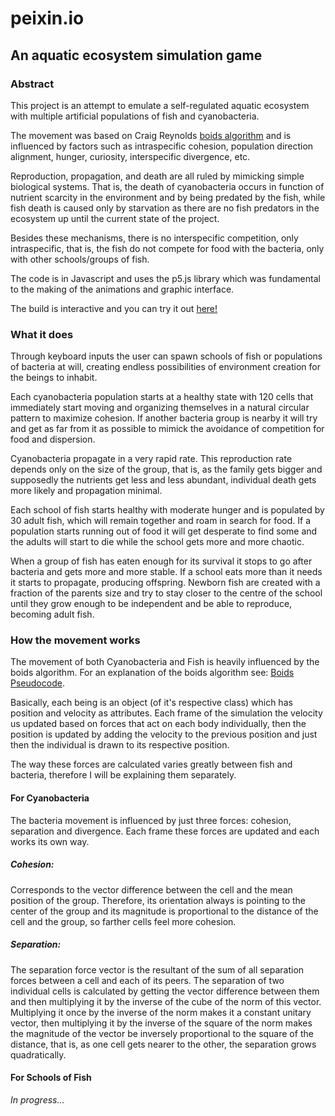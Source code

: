 # peixin.io
## An aquatic ecosystem simulation game
### Abstract
This project is an attempt to emulate a self-regulated aquatic ecosystem with multiple artificial populations of fish and cyanobacteria. 

The movement was based on Craig Reynolds [boids algorithm](https://www.red3d.com/cwr/papers/1999/gdc99steer.pdf) and is influenced by factors such as intraspecific cohesion, population direction alignment, hunger, curiosity, interspecific divergence, etc.

Reproduction, propagation, and death are all ruled by mimicking simple biological systems. That is, the death of cyanobacteria occurs in function of nutrient scarcity in the environment and by being predated by the fish, while fish death is caused only by starvation as there are no fish predators in the ecosystem up until the current state of the project.

Besides these mechanisms, there is no interspecific competition, only intraspecific, that is, the fish do not compete for food with the bacteria, only with other schools/groups of fish.

The code is in Javascript and uses the p5.js library which was fundamental to the making of the animations and graphic interface.

The build is interactive and you can try it out [here!](https://cin.ufpe.br/~hrc/)
### What it does
Through keyboard inputs the user can spawn schools of fish or populations of bacteria at will, creating endless possibilities of environment creation for the beings to inhabit.

Each cyanobacteria population starts at a healthy state with 120 cells that immediately start moving and organizing themselves in a natural circular pattern to maximize cohesion. If another bacteria group is nearby it will try and get as far from it as possible to mimick the avoidance of competition for food and dispersion.

Cyanobacteria propagate in a very rapid rate. This reproduction rate depends only on the size of the group, that is, as the family gets bigger and supposedly the nutrients get less and less abundant,  individual death gets more likely and propagation minimal.

Each school of fish starts healthy with moderate hunger and is populated by 30 adult fish, which will remain together and roam in search for food. If a population starts running out of food it will get desperate to find some and the adults will start to die while the school gets more and more chaotic.

When a group of fish has eaten enough for its survival it stops to go after bacteria and gets more and more stable. If a school eats more than it needs it starts to propagate, producing offspring. Newborn fish are created with a fraction of the parents size and try to stay closer to the centre of the school until they grow enough to be independent and be able to reproduce, becoming adult fish.
### How the movement works
The movement of both Cyanobacteria and Fish is heavily influenced by the boids algorithm. For an explanation of the boids algorithm see: [Boids Pseudocode]([http://www.kfish.org/boids/pseudocode.html](http://www.kfish.org/boids/pseudocode.html)).

Basically, each being is an object (of it's respective class) which has position and velocity as attributes. Each frame of the simulation the velocity us updated based on forces that act on each body individually, then the position is updated by adding the velocity to the previous position and just then the individual is drawn to its respective position.

The way these forces are calculated varies greatly between fish and bacteria, therefore I will be explaining them separately.
#### For Cyanobacteria
The bacteria movement is influenced by just three forces: cohesion, separation and divergence. Each frame these forces are updated and each works its own way.
##### Cohesion:
Corresponds to the vector difference between the cell and the mean position of the group. Therefore, its orientation always is pointing to the center of the group and its magnitude is proportional to the distance of the cell and the group, so farther cells feel more cohesion.
##### Separation:
The separation force vector is the resultant of the sum of all separation forces between a cell and each of its peers. The separation of two individual cells is calculated by getting the vector difference between them and then multiplying it by the inverse of the cube of the norm of this vector. Multiplying it once by the inverse of the norm makes it a constant unitary vector, then multiplying it by the inverse of the square of the norm makes the magnitude of the vector be inversely proportional to the square of the distance, that is, as one cell gets nearer to the other, the separation grows quadratically.

#### For Schools of Fish
*In progress...*
